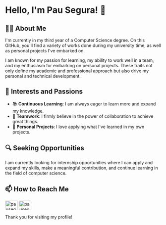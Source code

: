 # Hello, I'm Pau Segura! 👋

## 👨‍💻 About Me

I'm currently in my third year of a Computer Science degree. On this GitHub, you'll find a variety of works done during my university time, as well as personal projects I've embarked on.

I am known for my passion for learning, my ability to work well in a team, and my enthusiasm for embarking on personal projects. These traits not only define my academic and professional approach but also drive my personal and technical development.

## 🌱 Interests and Passions

- 📚 **Continuous Learning**: I am always eager to learn more and expand my knowledge.
- 👥 **Teamwork**: I firmly believe in the power of collaboration to achieve great things.
- 🚀 **Personal Projects**: I love applying what I've learned in my own projects.

## 🔍 Seeking Opportunities

I am currently looking for internship opportunities where I can apply and expand my skills, make a meaningful contribution, and continue learning in the field of computer science.

## 📫 How to Reach Me

<p align="left">
<a href="https://instagram.com/pausegurab" target="blank"><img align="center" src="https://raw.githubusercontent.com/rahuldkjain/github-profile-readme-generator/master/src/images/icons/Social/instagram.svg" alt="pausegurab" height="30" width="40" /></a>
 <a href="https://www.linkedin.com/in/pau-segura-ba%C3%B1os-4807382a5/" target="blank"><img align="center" src="https://raw.githubusercontent.com/rahuldkjain/github-profile-readme-generator/master/src/images/icons/Social/linked-in-alt.svg" alt="pausegurabaños" height="30" width="40" /></a>
</p>

Thank you for visiting my profile!

